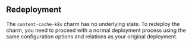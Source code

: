 ## Redeployment

The `content-cache-k8s` charm has no underlying state. To redeploy the charm,
you need to proceed with a normal deployment process using the same
configuration options and relations as your original deployment.